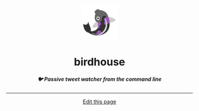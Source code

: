 <p align="center"><img alt="birdhouse logo" src="/_media/logo.png" /></p>

<h1 align="center">birdhouse</h1>
<h5 align="center">🐦 Passive tweet watcher from the command line</h5>

<hr>
<div style="text-align:center">
	<a class="edit-link" href="https://github.com/wcarhart/wcarhart.github.io/docs/overview.md" target="_blank"><i class="fas fa-edit"></i> Edit this page</a>
</div>